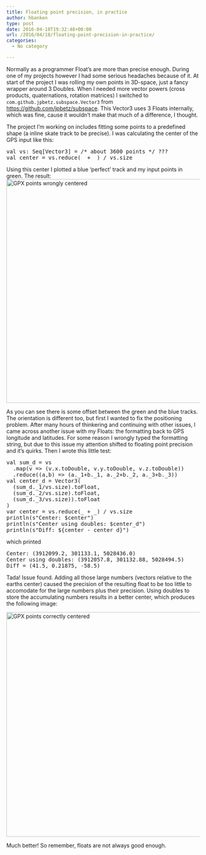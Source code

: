 ```yaml
---
title: Floating point precision, in practice
author: hbanken
type: post
date: 2016-04-18T19:32:48+00:00
url: /2016/04/18/floating-point-precision-in-practice/
categories:
  - No category

---
```

Normally as a programmer Float&#8217;s are more than precise enough. During one of my projects however I had some serious headaches because of it. At start of the project I was rolling my own points in 3D-space, just a fancy wrapper around 3 Doubles. When I needed more vector powers (cross products, quaternations, rotation matrices) I switched to `com.github.jpbetz.subspace.Vector3` from https://github.com/jpbetz/subspace. This Vector3 uses 3 Floats internally, which was fine, cause it wouldn&#8217;t make that much of a difference, I thought.

The project I&#8217;m working on includes fitting some points to a predefined shape (a inline skate track to be precise). I was calculating the center of the GPS input like this:

<pre class="brush: scala; title: ; notranslate" title="">val vs: Seq[Vector3] = /* about 3600 points */ ???
val center = vs.reduce(_ + _) / vs.size</pre>

Using this center I plotted a blue &#8216;perfect&#8217; track and my input points in green. The result:  
[<img class="aligncenter wp-image-529 size-large" src="https://hermanbanken.nl/wp-content/uploads/2016/04/gpx-center-wrong-1024x905.png" alt="GPX points wrongly centered" width="660" height="583" srcset="https://hermanbanken.nl/wp-content/uploads/2016/04/gpx-center-wrong-1024x905.png 1024w, https://hermanbanken.nl/wp-content/uploads/2016/04/gpx-center-wrong-300x265.png 300w" sizes="(max-width: 660px) 100vw, 660px" />][1]

As you can see there is some offset between the green and the blue tracks. The orientation is different too, but first I wanted to fix the positioning problem. After many hours of thinkering and continuing with other issues, I came across another issue with my Floats: the formatting back to GPS longitude and latitudes. For some reason I wrongly typed the formatting string, but due to this issue my attention shifted to floating point precision and it&#8217;s quirks. Then I wrote this little test:

<pre class="brush: scala; title: ; notranslate" title="">val sum_d = vs
  .map(v =&gt; (v.x.toDouble, v.y.toDouble, v.z.toDouble))
  .reduce((a,b) =&gt; (a._1+b._1, a._2+b._2, a._3+b._3))
val center_d = Vector3(
  (sum_d._1/vs.size).toFloat,
  (sum_d._2/vs.size).toFloat,
  (sum_d._3/vs.size)).toFloat
)
var center = vs.reduce(_ + _) / vs.size
println(s"Center: $center")
println(s"Center using doubles: $center_d")
println(s"Diff: ${center - center_d}")</pre>

which printed

<pre class="brush: scala; title: ; notranslate" title="">Center: (3912099.2, 301133.1, 5028436.0)
Center using doubles: (3912057.8, 301132.88, 5028494.5)
Diff = (41.5, 0.21875, -58.5)</pre>

Tada! Issue found. Adding all those large numbers (vectors relative to the earths center) caused the precision of the resulting float to be too little to accomodate for the large numbers plus their precision. Using doubles to store the accumulating numbers results in a better center, which produces the following image:

[<img class="aligncenter wp-image-528 size-large" src="https://hermanbanken.nl/wp-content/uploads/2016/04/gpx-center-good-1024x908.png" alt="GPX points correctly centered" width="660" height="585" srcset="https://hermanbanken.nl/wp-content/uploads/2016/04/gpx-center-good-1024x908.png 1024w, https://hermanbanken.nl/wp-content/uploads/2016/04/gpx-center-good-300x266.png 300w" sizes="(max-width: 660px) 100vw, 660px" />][2]

Much better! So remember, floats are not always good enough.

 [1]: https://hermanbanken.nl/wp-content/uploads/2016/04/gpx-center-wrong.png
 [2]: https://hermanbanken.nl/wp-content/uploads/2016/04/gpx-center-good.png